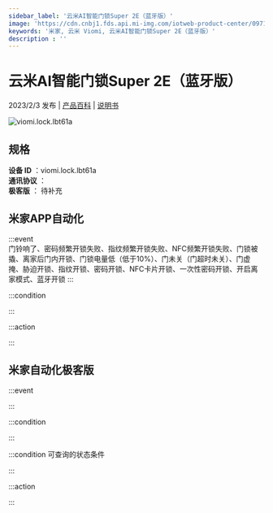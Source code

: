 ```yaml
---
sidebar_label: '云米AI智能门锁Super 2E（蓝牙版）'
image: 'https://cdn.cnbj1.fds.api.mi-img.com/iotweb-product-center/0971a3475f92e0fb086a61993cc48931_1667475812392.png?GalaxyAccessKeyId=AKVGLQWBOVIRQ3XLEW&Expires=9223372036854775807&Signature=+76vVPj+Hu720H28CGGSYeTnbbA='
keywords: '米家, 云米 Viomi, 云米AI智能门锁Super 2E（蓝牙版）'
description : ''
---
```

# 云米AI智能门锁Super 2E（蓝牙版）

2023/2/3 发布 | [产品百科](https://home.mi.com/webapp/content/baike/product/index.html?model=viomi.lock.lbt61a/) | [说明书](https://home.mi.com/views/introduction.html?model=viomi.lock.lbt61a&region=cn)

![viomi.lock.lbt61a](https://cdn.cnbj1.fds.api.mi-img.com/iotweb-product-center/0971a3475f92e0fb086a61993cc48931_1667475812392.png?GalaxyAccessKeyId=AKVGLQWBOVIRQ3XLEW&Expires=9223372036854775807&Signature=+76vVPj+Hu720H28CGGSYeTnbbA=)

## 规格  
> 
**设备 ID** ：viomi.lock.lbt61a  
**通讯协议** ：  
**极客版**  ： 待补充 


## 米家APP自动化  

:::event  
门铃响了、密码频繁开锁失败、指纹频繁开锁失败、NFC频繁开锁失败、门锁被撬、离家后门内开锁、门锁电量低（低于10%）、门未关（门超时未关）、门虚掩、胁迫开锁、指纹开锁、密码开锁、NFC卡片开锁、一次性密码开锁、开启离家模式、蓝牙开锁
:::

:::condition  

:::

:::action   

:::

## 米家自动化极客版  

:::event  

:::

:::condition  

:::

:::condition 可查询的状态条件  

:::

:::action  

:::

        
